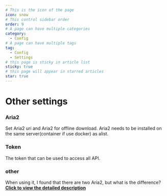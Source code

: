 ```yaml
---
# This is the icon of the page
icon: snow
# This control sidebar order
order: 9
# A page can have multiple categories
category:
  - Config
# A page can have multiple tags
tag:
  - Config
  - Settings
# this page is sticky in article list
sticky: true
# this page will appear in starred articles
star: true
---
```


# Other settings

### Aria2

Set Aria2 uri and Aria2 for offline download. Aria2 needs to be installed on the same server(container if use docker) as alist.

### Token

The token that can be used to access all API.



### other

When using it, I found that there are two Aria2, but what is the difference? [**Click to view the detailed description**](../faq/why.md#what-is-the-difference-between-the-two-aria2)